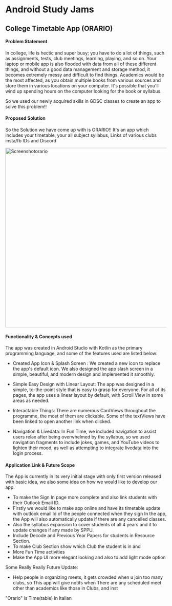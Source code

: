 # Android Study Jams 


 ## College Timetable App  (ORARIO)
 

#### Problem Statement



In college, life is hectic and super busy; you have to do a lot of things, such as assignments, tests, club meetings, learning, playing, and so on. Your laptop or mobile app is also flooded with data from all of these different things, and without a good data management and storage method, it becomes extremely messy and difficult to find things. Academics would be the most affected, as you obtain multiple books from various sources and store them in various locations on your computer. It's possible that you'll wind up spending hours on the computer looking for the book or syllabus.

So we used our newly acquired skills in GDSC classes to create an app to solve this problem!!

#### Proposed Solution



So the Solution we have come up with is ORARIO!!
It's an app which includes your timetable, your all subject syllabus, Links of various clubs insta/fb IDs and Discord 

<img width="559" alt="Screenshotorario" src="https://i.imgur.com/gdI6ZKM.png">

#### Functionality & Concepts used 


The app was created in Android Studio with Kotlin as the primary programming language, and some of the features used are listed below:

- Created App Icon & Splash Screen : We created a new icon to replace the app's default icon. We also designed the app slash screen in a simple, beautiful, and modern design and implemented it smoothly.

- Simple Easy Design with Linear Layout: The app was designed in a simple, to-the-point style that is easy to grasp for everyone. For all of its pages, the app uses a linear layout by default, with Scroll View in some areas as needed.

- Interactable Things: There are numerous CardViews throughout the programme, the most of them are clickable. Some of the textViews have been linked to open another link when clicked.

- Navigation & Livedata: In Fun Time, we included navigation to assist users relax after being overwhelmed by the syllabus, so we used navigation fragments to include jokes, games, and YouTube videos to lighten their mood, as well as attempting to integrate livedata into the login process.


#### Application Link & Future Scope

The App is currently in its very initial stage with only first version released with basic idea, we also some idea on how we would like to develop our app.

 - To make the Sign In page more complete and also link students with their Outlook Email ID.
 - Firstly we would like to make app online and have its timetable update with outlook email Id of the people connected when they sign In the app, the App will also automatically update if there are any cancelled classes.
 - Also the syllabus expansion to cover students of all 4 years and it to update changes if any made by SPPU.
 - Include Decode and Previous Year Papers for students in Resource Section.
 - To make Club Section show which Club the student is in and 
 - More Fun Time activities
 - Make the App UI more elegant looking and also to add light mode option

Some Really Really Future Update:

- Help people in organizing meets, it gets crowded when u join too many clubs, so This app will give notifs when There are any scheduled meet other than academics like those in Clubs, and inst


"Orario" is Time(table) in Italian
